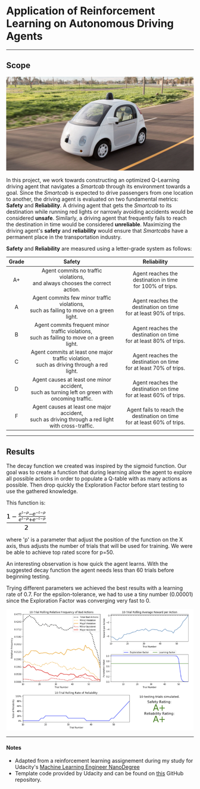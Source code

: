 # Application of Reinforcement Learning on Autonomous Driving Agents

-----

## Scope

![autonomus_taxi](images/googles-self-driving-car.png)

In this project, we work towards constructing an optimized Q-Learning driving agent that navigates a *Smartcab* through its environment towards a goal. Since the *Smartcab* is expected to drive passengers from one location to another, the driving agent is evaluated on two fundamental metrics: **Safety** and **Reliability**. A driving agent that gets the *Smartcab* to its destination while running red lights or narrowly avoiding accidents would be considered **unsafe**. Similarly, a driving agent that frequently fails to reach the destination in time would be considered **unreliable**. Maximizing the driving agent's **safety** and **reliability** would ensure that *Smartcabs* have a permanent place in the transportation industry.

**Safety** and **Reliability** are measured using a letter-grade system as follows:

| Grade 	| Safety 	| Reliability 	|
|:-----:	|:------:	|:-----------:	|
|   A+  	|  Agent commits no traffic violations,<br/>and always chooses the correct action. | Agent reaches the destination in time<br />for 100% of trips. |
|   A   	|  Agent commits few minor traffic violations,<br/>such as failing to move on a green light. | Agent reaches the destination on time<br />for at least 90% of trips. |
|   B   	| Agent commits frequent minor traffic violations,<br/>such as failing to move on a green light. | Agent reaches the destination on time<br />for at least 80% of trips. |
|   C   	|  Agent commits at least one major traffic violation,<br/> such as driving through a red light. | Agent reaches the destination on time<br />for at least 70% of trips. |
|   D   	| Agent causes at least one minor accident,<br/> such as turning left on green with oncoming traffic.       	| Agent reaches the destination on time<br />for at least 60% of trips. |
|   F   	|  Agent causes at least one major accident,<br />such as driving through a red light with cross-traffic.      	| Agent fails to reach the destination on time<br />for at least 60% of trips. |

-----

## Results

The decay function we created was inspired by the sigmoid function. Our goal was to create a function that during learning allow the agent to explore all possible actions in order to populate a Q-table with as many actions as possible. Then drop quickly the Exploration Factor before start testing to use the gathered knowledge.  

This function is:  

![function](images/function.png)

where 'p' is a parameter that adjust the position of the function on the X axis, thus adjusts the number of trials that will be used for training. We were be able to achieve top rated score for p=50.  

An interesting observation is how quick the agent learns. With the suggested decay function the agent needs less than 60 trials before beginning testing.

Trying different parameters we achieved the best results with a learning rate of 0.7. For the epsilon-tolerance, we had to use a tiny number (0.00001) since the Exploration Factor was converging very fast to 0.  

![results](images/results.png)


-----

#### Notes
- Adapted from a reinforcement learning assignement during my study for Udacity's [Machine Learning Engineer NanoDegree](https://www.udacity.com/course/machine-learning-engineer-nanodegree--nd009t)  
- Template code provided by Udacity and can be found on [this](https://github.com/udacity/machine-learning/tree/master/projects/smartcab) GitHub repository.
